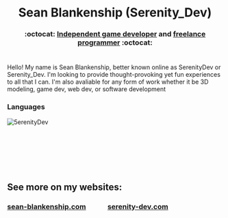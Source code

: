 # <div align="center">Sean Blankenship (Serenity_Dev)</div>
### <div align="center">:octocat: [Independent game developer](https://serenity-dev.com) and [freelance programmer](https://sean-blankenship.com) :octocat:</div>
#
Hello! My name is Sean Blankenship, better known online as SerenityDev or Serenity_Dev. I'm looking to provide thought-provoking yet fun experiences to all that I can. I'm also avaliable for any form of work whether it be 3D modeling, game dev, web dev, or software development 
###
### Languages
<p><img align="left" src="https://github-readme-stats.vercel.app/api/top-langs?username=5erenityDev&show_icons=true&theme=dark&locale=en&layout=compact" alt="5erenityDev" /></p>

<br/>
<br/>
<br/>
<br/>
<br/>
<br/>
<br/>

## See more on my websites:

### [sean-blankenship.com](https://sean-blankenship.com) &nbsp; &nbsp; &nbsp; &nbsp; &nbsp; &nbsp; [serenity-dev.com](https://serenity-dev.com)
